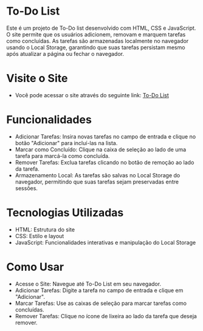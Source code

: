 # To-Do List
Este é um projeto de To-Do list desenvolvido com HTML, CSS e JavaScript. O site permite que os usuários adicionem, removam e marquem tarefas como concluídas. As tarefas são armazenadas localmente no navegador usando o Local Storage, garantindo que suas tarefas persistam mesmo após atualizar a página ou fechar o navegador.

# Visite o Site
- Você pode acessar o site através do seguinte link: [To-Do List](https://luan-h.github.io/To-Do-List/)

# Funcionalidades
- Adicionar Tarefas: Insira novas tarefas no campo de entrada e clique no botão "Adicionar" para incluí-las na lista.
- Marcar como Concluído: Clique na caixa de seleção ao lado de uma tarefa para marcá-la como concluída.
- Remover Tarefas: Exclua tarefas clicando no botão de remoção ao lado da tarefa.
- Armazenamento Local: As tarefas são salvas no Local Storage do navegador, permitindo que suas tarefas sejam preservadas entre sessões.
# Tecnologias Utilizadas
- HTML: Estrutura do site
- CSS: Estilo e layout
- JavaScript: Funcionalidades interativas e manipulação do Local Storage
# Como Usar
- Acesse o Site: Navegue até To-Do List em seu navegador.
- Adicionar Tarefas: Digite a tarefa no campo de entrada e clique em "Adicionar".
- Marcar Tarefas: Use as caixas de seleção para marcar tarefas como concluídas.
- Remover Tarefas: Clique no ícone de lixeira ao lado da tarefa que deseja remover.
